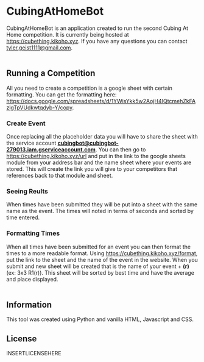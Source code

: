 # CubingAtHomeBot
CubingAtHomeBot is an application created to run the second Cubing At Home competition. It is currently being hosted at https://cubething.kikoho.xyz. If you have any questions you can contact tyler.geist1111@gmail.com.
<br><br>
## Running a Competition
All you need to create a competition is a google sheet with certain formatting. You can get the formatting here: https://docs.google.com/spreadsheets/d/1YWisYkk5w2AojH4IQtcmehZkFAzlgTpVUdkwtqdyb-Y/copy.
<br>
### Create Event
Once replacing all the placeholder data you will have to share the sheet with the service account <b>cubingbot@cubingbot-279013.iam.gserviceaccount.com</b>. You can then go to https://cubething.kikoho.xyz/url and put in the link to the google sheets module from your address bar and the name sheet where your events are stored. This will create the link you will give to your competitors that references back to that module and sheet.
### Seeing Reults
When times have been submitted they will be put into a sheet with the same name as the event. The times will noted in terms of seconds and sorted by time entered. 
### Formatting Times
When all times have been submitted for an event you can then format the times to a more readable format. Using https://cubething.kikoho.xyz/format, put the link to the sheet and the name of the event in the website. When you submit and new sheet will be created that is the name of your event + <b>(r)</b> (ex: 3x3 R1(r)). This sheet will be sorted by best time and have the average and place displayed.
<br><br>
## Information
This tool was created using Python and vanilla HTML, Javascript and CSS.
## License
INSERTLICENSEHERE

